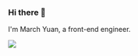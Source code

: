 ### Hi there 👋

I'm March Yuan, a front-end engineer.


![](https://github-profile-summary-cards.vercel.app/api/cards/profile-details?username=marchyuanx&theme=default)
